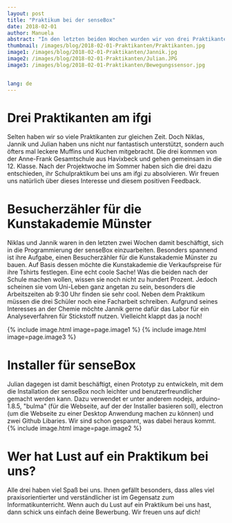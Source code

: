 ```yaml
---
layout: post
title: "Praktikum bei der senseBox"
date: 2018-02-01
author: Manuela
abstract: "In den letzten beiden Wochen wurden wir von drei Praktikanten unterstützt - Niklas, Jannik und Julian. Was die drei so gemacht haben, erfahrt ihr hier."
thumbnail: /images/blog/2018-02-01-Praktikanten/Praktikanten.jpg
image1: /images/blog/2018-02-01-Praktikanten/Jannik.jpg
image2: /images/blog/2018-02-01-Praktikanten/Julian.JPG
image3: /images/blog/2018-02-01-Praktikanten/Bewegungssensor.jpg


lang: de
---
```

Drei Praktikanten am ifgi
============
Selten haben wir so viele Praktikanten zur gleichen Zeit. Doch Niklas, Jannik und Julian haben uns nicht nur fantastisch unterstützt, sondern auch öfters mal leckere Muffins und Kuchen mitgebracht. Die drei kommen von der Anne-Frank Gesamtschule aus Havixbeck und gehen gemeinsam in die 12. Klasse. Nach der Projektwoche im Sommer haben sich die drei dazu entschieden, ihr Schulpraktikum bei uns am ifgi zu absolvieren. Wir freuen uns natürlich über dieses Interesse und diesem positiven Feedback.


Besucherzähler für die Kunstakademie Münster
============
Niklas und Jannik waren in den letzten zwei Wochen damit beschäftigt, sich in die Programmierung der senseBox einzuarbeiten. Besonders spannend ist ihre Aufgabe, einen Besucherzähler für die Kunstakademie Münster zu bauen. Auf Basis dessen möchte die Kunstakademie die Verkaufspreise für ihre Tshirts festlegen. Eine echt coole Sache! 
Was die beiden nach der Schule machen wollen, wissen sie noch nicht zu hundert Prozent. Jedoch scheinen sie vom Uni-Leben ganz angetan zu sein, besonders die Arbeitszeiten ab 9:30 Uhr finden sie sehr cool. Neben dem Praktikum müssen die drei Schüler noch eine Facharbeit schreiben. Aufgrund seines Interesses an der Chemie möchte Jannik gerne dafür das Labor für ein Analyseverfahren für Stickstoff nutzen. Vielleicht klappt das ja noch!

{% include image.html image=page.image1 %}
{% include image.html image=page.image3 %}


Installer für senseBox
============
Julian dagegen ist damit beschäftigt, einen Prototyp zu entwickeln, mit dem die Installation der senseBox noch leichter und benutzerfreundlicher gemacht werden kann. Dazu verwendet er unter anderem nodejs, arduino-1.8.5, "bulma" (für die Webseite, auf der der Installer basieren soll), electron (um die Webseite zu einer Desktop Anwendung machen zu können) und zwei Github Libaries. Wir sind schon gespannt, was dabei heraus kommt.
{% include image.html image=page.image2 %}


Wer hat Lust auf ein Praktikum bei uns?
============
Alle drei haben viel Spaß bei uns. Ihnen gefällt besonders, dass alles viel praxisorientierter und verständlicher ist im Gegensatz zum Informatikunterricht.
Wenn auch du Lust auf ein Praktikum bei uns hast, dann schick uns einfach deine Bewerbung. Wir freuen uns auf dich!


